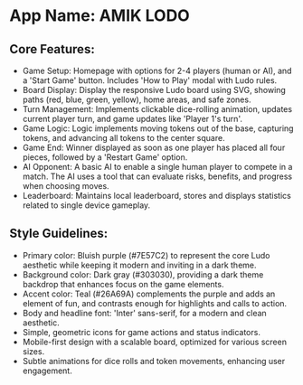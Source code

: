 # **App Name**: AMIK LODO

## Core Features:

- Game Setup: Homepage with options for 2-4 players (human or AI), and a 'Start Game' button. Includes 'How to Play' modal with Ludo rules.
- Board Display: Display the responsive Ludo board using SVG, showing paths (red, blue, green, yellow), home areas, and safe zones.
- Turn Management: Implements clickable dice-rolling animation, updates current player turn, and game updates like 'Player 1's turn'.
- Game Logic: Logic implements moving tokens out of the base, capturing tokens, and advancing all tokens to the center square.
- Game End: Winner displayed as soon as one player has placed all four pieces, followed by a 'Restart Game' option.
- AI Opponent: A basic AI to enable a single human player to compete in a match. The AI uses a tool that can evaluate risks, benefits, and progress when choosing moves.
- Leaderboard: Maintains local leaderboard, stores and displays statistics related to single device gameplay.

## Style Guidelines:

- Primary color: Bluish purple (#7E57C2) to represent the core Ludo aesthetic while keeping it modern and inviting in a dark theme.
- Background color: Dark gray (#303030), providing a dark theme backdrop that enhances focus on the game elements.
- Accent color: Teal (#26A69A) complements the purple and adds an element of fun, and contrasts enough for highlights and calls to action.
- Body and headline font: 'Inter' sans-serif, for a modern and clean aesthetic.
- Simple, geometric icons for game actions and status indicators.
- Mobile-first design with a scalable board, optimized for various screen sizes.
- Subtle animations for dice rolls and token movements, enhancing user engagement.